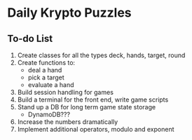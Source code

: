 # Daily Krypto Puzzles

## To-do List

1. Create classes for all the types deck, hands, target, round
1. Create functions to:
   - deal a hand
   - pick a target
   - evaluate a hand
1. Build session handling for games
1. Build a terminal for the front end, write game scripts
1. Stand up a DB for long term game state storage
   - DynamoDB???
1. Increase the numbers dramatically
1. Implement additional operators, modulo and exponent
